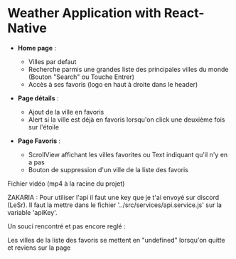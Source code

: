 # Weather Application with React-Native

- **Home page** : 
    - Villes par defaut
    - Recherche parmis une grandes liste des principales villes du monde (Bouton "Search" ou Touche Entrer)
    - Accès à ses favoris (logo en haut à droite dans le header)

- **Page détails** :
    - Ajout de la ville en favoris
    - Alert si la ville est déjà en favoris lorsqu'on click une deuxième fois sur l'étoile

- **Page Favoris** : 
    - ScrollView affichant les villes favorites ou Text indiquant qu'il n'y en a pas
    - Bouton de suppression d'un ville de la liste des favoris
    
Fichier vidéo (mp4 à la racine du projet)

ZAKARIA : Pour utiliser l'api il faut une key que je t'ai envoyé sur discord (LeSr).
Il faut la mettre dans le fichier '../src/services/api.service.js' sur la variable 'apiKey'.

Un souci rencontré et pas encore reglé :

Les villes de la liste des favoris se mettent en "undefined" lorsqu'on quitte et reviens sur la page
